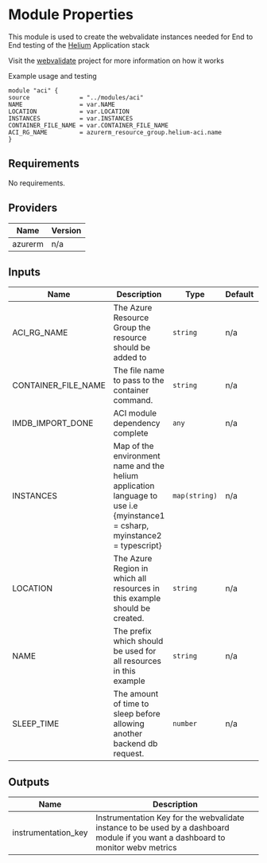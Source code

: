 # Module Properties

This module is used to create the webvalidate instances needed for End to End testing of the [Helium](https://github.com/retaildevcrews/helium) Application stack

Visit the [webvalidate](https://github.com/microsoft/webvalidate) project for more information on how it works

Example usage and testing

```hcl
module "aci" {
source              = "../modules/aci"
NAME                = var.NAME
LOCATION            = var.LOCATION
INSTANCES           = var.INSTANCES
CONTAINER_FILE_NAME = var.CONTAINER_FILE_NAME
ACI_RG_NAME         = azurerm_resource_group.helium-aci.name
}
```

## Requirements

No requirements.

## Providers

| Name | Version |
|------|---------|
| azurerm | n/a |

## Inputs

| Name | Description | Type | Default | Required |
|------|-------------|------|---------|:--------:|
| ACI\_RG\_NAME | The Azure Resource Group the resource should be added to | `string` | n/a | yes |
| CONTAINER\_FILE\_NAME | The file name to pass to the container command. | `string` | n/a | yes |
| IMDB\_IMPORT\_DONE | ACI module dependency complete | `any` | n/a | yes |
| INSTANCES | Map of the environment name and the helium application language to use i.e {myinstance1 = csharp, myinstance2 = typescript} | `map(string)` | n/a | yes |
| LOCATION | The Azure Region in which all resources in this example should be created. | `string` | n/a | yes |
| NAME | The prefix which should be used for all resources in this example | `string` | n/a | yes |
| SLEEP\_TIME | The amount of time to sleep before allowing another backend db request. | `number` | n/a | yes |

## Outputs

| Name | Description |
|------|-------------|
| instrumentation\_key | Instrumentation Key for the webvalidate instance to be used by a dashboard module if you want a dashboard to monitor webv metrics |
